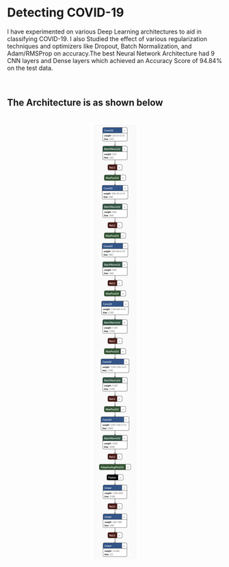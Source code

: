 # Detecting COVID-19 

I have experimented on various Deep Learning architectures to aid in classifying COVID-19. I also Studied the effect of various regularization techniques and optimizers like Dropout, Batch Normalization, and Adam/RMSProp on accuracy.The best Neural Network Architecture had 9 CNN layers and Dense layers which achieved an Accuracy Score of 94.84% on the test data.

<br>

## The Architecture is as shown below

<br>
<div align="center">
  
  <img src="normal_save.pth.png" align="centre">
</div>

